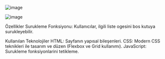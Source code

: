 ![image](https://github.com/user-attachments/assets/2ed06c0b-10f7-4e71-b1e5-22e750146879)


![image](https://github.com/user-attachments/assets/0fd6e67f-30bb-4e1f-b5aa-f42b33749f5b)


Özellikler
Surukleme Fonksiyonu: Kullanıcılar, ilgili liste ogesini bos kutuya surukleyebilir.

Kullanılan Teknolojiler
HTML: Sayfanın yapısal bileşenleri.
CSS: Modern CSS teknikleri ile tasarım ve düzen (Flexbox ve Grid kullanımı).
JavaScript: Surukleme fonksiyonlarini tetikleme.
